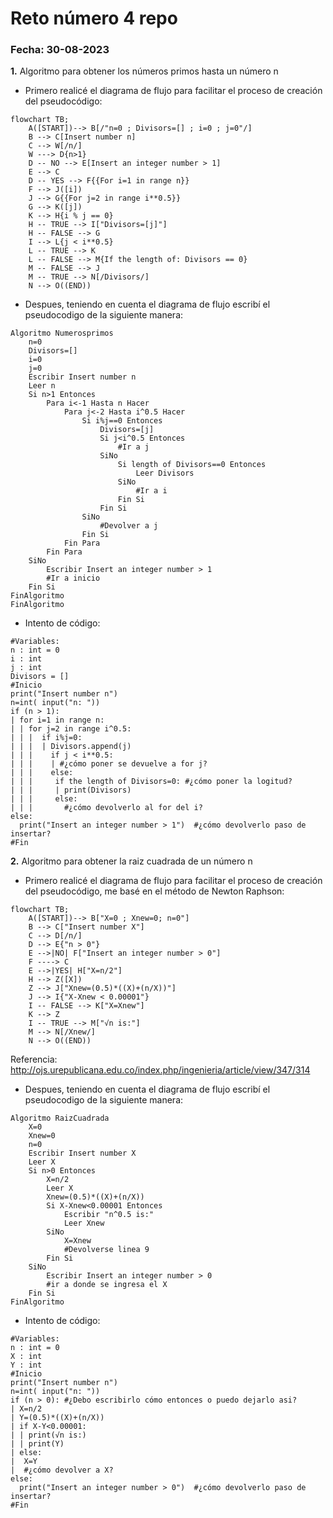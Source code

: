# Reto número 4 repo
### Fecha:  30-08-2023
**1.** Algoritmo para obtener los números primos hasta un número n
* Primero realicé el diagrama de flujo para facilitar el proceso de creación del pseudocódigo:
```mermaid
flowchart TB;
    A([START])--> B[/"n=0 ; Divisors=[] ; i=0 ; j=0"/]
    B --> C[Insert number n]
    C --> W[/n/]
    W ---> D{n>1}
    D -- NO --> E[Insert an integer number > 1]
    E --> C
    D -- YES --> F{{For i=1 in range n}}
    F --> J([i])
    J --> G{{For j=2 in range i**0.5}}
    G --> K([j])
    K --> H{i % j == 0}
    H -- TRUE --> I["Divisors=[j]"]
    H -- FALSE --> G
    I --> L{j < i**0.5}
    L -- TRUE --> K
    L -- FALSE --> M{If the length of: Divisors == 0}
    M -- FALSE --> J
    M -- TRUE --> N[/Divisors/]
    N --> O((END))
```
* Despues, teniendo en cuenta el diagrama de flujo escribí el pseudocodigo de la siguiente manera:
```pseudocode
Algoritmo Numerosprimos
	n=0
	Divisors=[]
	i=0
	j=0
	Escribir Insert number n
	Leer n
	Si n>1 Entonces
		Para i<-1 Hasta n Hacer
			Para j<-2 Hasta i^0.5 Hacer
				Si i%j==0 Entonces
					Divisors=[j]
					Si j<i^0.5 Entonces
						#Ir a j
					SiNo
						Si length of Divisors==0 Entonces
							Leer Divisors
						SiNo
							#Ir a i
						Fin Si
					Fin Si
				SiNo
					#Devolver a j
				Fin Si
			Fin Para
		Fin Para
	SiNo
		Escribir Insert an integer number > 1
		#Ir a inicio
	Fin Si
FinAlgoritmo
FinAlgoritmo
```
* Intento de código:
```code
#Variables:
n : int = 0
i : int
j : int
Divisors = []
#Inicio
print("Insert number n")
n=int( input("n: "))
if (n > 1):
| for i=1 in range n:
| | for j=2 in range i^0.5:
| | |  if i%j=0: 
| | |  | Divisors.append(j)
| | |    if j < i**0.5:
| | |    | #¿cómo poner se devuelve a for j?
| | |    else:
| | |     if the length of Divisors=0: #¿cómo poner la logitud?
| | |     | print(Divisors)
| | |     else:
| | |       #¿cómo devolverlo al for del i?
else:
  print("Insert an integer number > 1")  #¿cómo devolverlo paso de insertar?
#Fin
```
**2.** Algoritmo para obtener la raiz cuadrada de un número n
* Primero realicé el diagrama de flujo para facilitar el proceso de creación del pseudocódigo, me basé en el método de Newton Raphson:
```mermaid
flowchart TB;
    A([START])--> B["X=0 ; Xnew=0; n=0"]
    B --> C["Insert number X"]
    C --> D[/n/]
    D --> E{"n > 0"}
    E -->|NO| F["Insert an integer number > 0"]
    F ----> C
    E -->|YES| H["X=n/2"]
    H --> Z([X])
    Z --> J["Xnew=(0.5)*((X)+(n/X))"]
    J --> I{"X-Xnew < 0.00001"}
    I -- FALSE --> K["X=Xnew"]
    K --> Z
    I -- TRUE --> M["√n is:"]
    M --> N[/Xnew/]
    N --> O((END))
```
Referencia: http://ojs.urepublicana.edu.co/index.php/ingenieria/article/view/347/314

* Despues, teniendo en cuenta el diagrama de flujo escribí el pseudocodigo de la siguiente manera:
```pseudocode
Algoritmo RaizCuadrada
	X=0
	Xnew=0
	n=0
	Escribir Insert number X
	Leer X
	Si n>0 Entonces
		X=n/2
		Leer X
		Xnew=(0.5)*((X)+(n/X))
		Si X-Xnew<0.00001 Entonces
			Escribir "n^0.5 is:"
			Leer Xnew
		SiNo
			X=Xnew
			#Devolverse linea 9
		Fin Si
	SiNo
		Escribir Insert an integer number > 0
		#ir a donde se ingresa el X
	Fin Si
FinAlgoritmo
```
* Intento de código:
```code
#Variables:
n : int = 0
X : int
Y : int
#Inicio
print("Insert number n")
n=int( input("n: "))
if (n > 0): #¿Debo escribirlo cómo entonces o puedo dejarlo asi?
| X=n/2
| Y=(0.5)*((X)+(n/X))
| if X-Y<0.00001:
| | print(√n is:)
| | print(Y)
| else:
|  X=Y
|  #¿cómo devolver a X?
else:
  print("Insert an integer number > 0")  #¿cómo devolverlo paso de insertar?
#Fin
```

